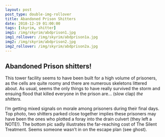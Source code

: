 ```yaml
---
layout: post
post_type: double-img-rollover
title: Abandoned Prison Shitters
date: 2018-12-19 01:00:00
tags: [skyrim, shitter]
img1: /img/skyrim/abdprison1.jpg
img1_rollover: /img/skyrim/abdprison1a.jpg
img2: /img/skyrim/abdprison2.jpg
img2_rollover: /img/skyrim/abdprison2a.jpg
---
```

## Abandoned Prison shitters!

This tower facility seems to have been built for a high volume of prisoners, as the cells are quite roomy and there are numerous skeletons littered about. As usual, seems the only things to have really survived the storm and ensuing flood that killed everyone in the prison are… (slow clap) *the shitters.*

I’m getting mixed signals on morale among prisoners during their final days. Top photo, two shitters parked close together implies these prisoners may have been the ones who plotted a foray into the drain culvert (they left a NOTE!). The bottom pic sadly illustrates the far-reaching cost of The Silent Treatment. Seems someone wasn’t in on the escape plan (see ghost).
